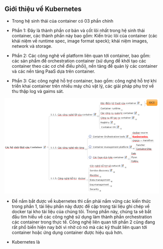 ## Giới thiệu về Kubernetes

- Trong hệ sinh thái của container có 03 phần chính

 - Phần 1: Đây là thành phần cơ bản và cốt lõi nhất trong hệ sinh thái container, các thành phần này bao gồm: Kiến trúc lõi của container (các khái niệm về runtime spec, image format speck); khái niệm images, network và storage.
 - Phần 2: Các công nghệ về platform liên quan tới container, bao gồm: các sản phẩm để orchestration container (sử dụng để khởi tạo các container theo các cơ chế điều phối), nền tảng để quản lý các container và các nền tảng PaaS dựa trên container.
 - Phần 3: Các công nghệ hỗ trợ container, bao gồm: công nghệ hỗ trợ khi triển khai container trên nhiều máy chủ vật lý, các giải pháp phụ trợ về thu thập log và gaims sát.
 
![Docker-ecosys1](./images/Docker-ecosys1.png)
 
- Để nắm bắt được về kubernetes thì cần phải nắm vững  các kiến thức trong phần 1, tài liệu phần này được đề cập trong tài liệu ghi chép về docker tại kho tài liệu của chúng tôi. Trong phần này, chúng ta sẽ bắt đầu tìm hiểu về các công nghệ sử dụng làm thành phần orchestration các container trong thực tế. Công nghệ liên quan tới phần 2 cũng đang rất phổ biến hiện nay bởi vì nhờ có nó mà các kỹ thuât liên quan tới container hoặc ứng dụng container được hiệu quả hơn.

- Kubernetes là 


